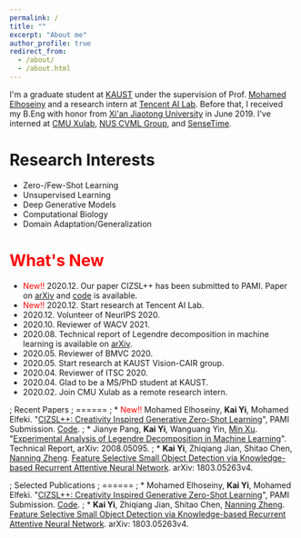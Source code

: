 ```yaml
---
permalink: /
title: ""
excerpt: "About me"
author_profile: true
redirect_from: 
  - /about/
  - /about.html
---
```


I'm a graduate student at [KAUST](https://www.kaust.edu.sa/en) under the supervision of Prof. [Mohamed Elhoseiny](http://www.mohamed-elhoseiny.com/home) and a research intern at [Tencent AI Lab](https://ai.tencent.com/ailab/en/index). Before that, I received my B.Eng with honor from [Xi'an Jiaotong University](http://en.xjtu.edu.cn/) in June 2019. I've interned at [CMU Xulab](https://xulabs.github.io/), [NUS CVML Group](https://sites.google.com/comp.nus.edu.sg/cvml/about-us?authuser=0), and [SenseTime](https://www.sensetime.com/en). 


Research Interests
======
* Zero-/Few-Shot Learning
* Unsupervised Learning
* Deep Generative Models
* Computational Biology
* Domain Adaptation/Generalization

<span style="color:red">What's New</span>
======
* <span style="color:red">New!!</span> 2020.12. Our paper CIZSL++ has been submitted to PAMI. Paper on [arXiv](https://arxiv.org/abs/2101.00173) and [code](https://github.com/Elhoseiny-VisionCAIR-Lab/CIZSL.v2) is available. 
* <span style="color:red">New!!</span> 2020.12. Start research at Tencent AI Lab.
* 2020.12. Volunteer of NeurIPS 2020. 
* 2020.10. Reviewer of WACV 2021.
* 2020.08. Technical report of Legendre decomposition in machine learning is available on [arXiv](https://arxiv.org/abs/2008.05095).
* 2020.05. Reviewer of BMVC 2020.
* 2020.05. Start research at KAUST Vision-CAIR group.
* 2020.04. Reviewer of ITSC 2020.
* 2020.04. Glad to be a MS/PhD student at KAUST.
* 2020.02. Join CMU Xulab as a remote research intern.

; Recent Papers
; ======
; * <span style="color:red">New!!</span>  Mohamed Elhoseiny, **Kai Yi**,  Mohamed Elfeki. "[CIZSL++: Creativity Inspired Generative Zero-Shot Learning](https://arxiv.org/abs/2101.00173)", PAMI Submission. [Code](https://github.com/Elhoseiny-VisionCAIR-Lab/CIZSL.v2).
; * Jianye Pang, **Kai Yi**, Wanguang Yin, [Min Xu](https://xulabs.github.io/#aboutxu). "[Experimental Analysis of Legendre Decomposition in Machine Learning](https://arxiv.org/abs/2008.05095)". Technical Report, arXiv: 2008.05095.
; * **Kai Yi**, Zhiqiang Jian, Shitao Chen, [Nanning Zheng](http://www.aiar.xjtu.edu.cn/info/1015/1071.htm). [Feature Selective Small Object Detection via Knowledge-based Recurrent Attentive Neural Network](https://arxiv.org/abs/1803.05263v4). arXiv: 1803.05263v4.

; Selected Publications
; ======
; * Mohamed Elhoseiny, **Kai Yi**,  Mohamed Elfeki. "[CIZSL++: Creativity Inspired Generative Zero-Shot Learning](https://arxiv.org/abs/2101.00173)", PAMI Submission. [Code](https://github.com/Elhoseiny-VisionCAIR-Lab/CIZSL.v2).
; * **Kai Yi**, Zhiqiang Jian, Shitao Chen, [Nanning Zheng](http://www.aiar.xjtu.edu.cn/info/1015/1071.htm). [Feature Selective Small Object Detection via Knowledge-based Recurrent Attentive Neural Network](https://arxiv.org/abs/1803.05263v4). arXiv: 1803.05263v4.

